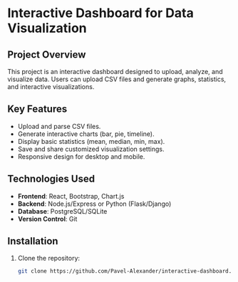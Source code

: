 # Interactive Dashboard for Data Visualization

## Project Overview
This project is an interactive dashboard designed to upload, analyze, and visualize data. Users can upload CSV files and generate graphs, statistics, and interactive visualizations.

## Key Features
- Upload and parse CSV files.
- Generate interactive charts (bar, pie, timeline).
- Display basic statistics (mean, median, min, max).
- Save and share customized visualization settings.
- Responsive design for desktop and mobile.

## Technologies Used
- **Frontend**: React, Bootstrap, Chart.js
- **Backend**: Node.js/Express or Python (Flask/Django)
- **Database**: PostgreSQL/SQLite
- **Version Control**: Git

## Installation
1. Clone the repository:
   ```bash
   git clone https://github.com/Pavel-Alexander/interactive-dashboard.git
